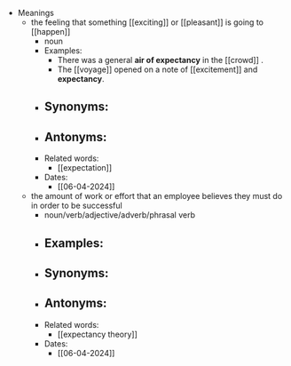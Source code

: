 - Meanings
	- the feeling that something [[exciting]] or [[pleasant]] is going to [[happen]]
		- noun
		- Examples:
			- There was a general **air of expectancy**  in the [[crowd]] .
			- The [[voyage]] opened on a note of [[excitement]] and **expectancy**.
		- Synonyms:
			-
		- Antonyms:
			-
		- Related words:
			- [[expectation]]
		- Dates:
			- [[06-04-2024]]
	- the amount of work or effort that an employee believes they must do in order to be successful
		- noun/verb/adjective/adverb/phrasal verb
		- Examples:
			-
		- Synonyms:
			-
		- Antonyms:
			-
		- Related words:
			- [[expectancy theory]]
		- Dates:
			- [[06-04-2024]]